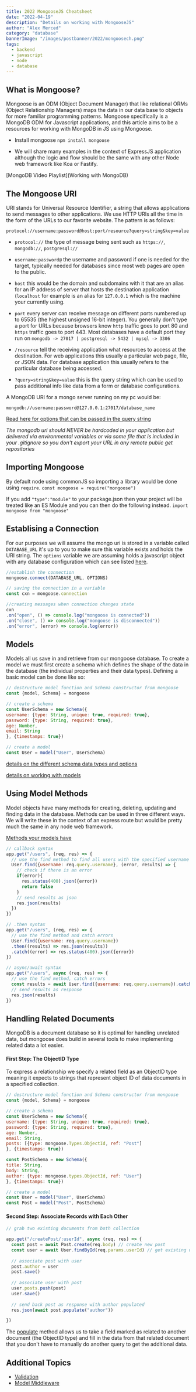 ```yaml
---
title: 2022 MongooseJS Cheatsheet
date: "2022-04-19"
description: "Details on working with MongooseJS"
author: "Alex Merced"
category: "database"
bannerImage: "/images/postbanner/2022/mongoosech.png"
tags:
  - backend
  - javascript
  - node
  - database
---
```


## What is Mongoose?

Mongoose is an ODM (Object Document Manager) that like relational ORMs (Object Relationship Managers) maps the data in our data base to objects for more familiar programming patterns. Mongoose specifically is a MongoDB ODM for Javascript applications, and this article aims to be a resources for working with MongoDB in JS using Mongoose.

- Install mongoose `npm install mongoose`

* We will share many examples in the context of ExpressJS application although the logic and flow should be the same with any other Node web framework like Koa or Fastify.

[MongoDB Video Playlist](Working with MongoDB)

## The Mongoose URI

URI stands for Universal Resource Identifier, a string that allows applications to send messages to other applications. We use HTTP URIs all the time in the form of the URLs to our favorite website. The pattern is as follows:

`protocol://username:password@host:port/resource?query=string&key=value`

- `protocol://` the type of message being sent such as `https://`, `mongodb://`, `postgresql://`

- `username:password@` the username and password if one is needed for the target, typically needed for databases since most web pages are open to the public.

- `host` this would be the domain and subdomains with it that are an alias for an IP address of server that hosts the destination application (`localhost` for example is an alias for `127.0.0.1` which is the machine your currently using.

- `port` every server can receive message on different ports numbered up to 65535 (the highest unsigned 16-bit integer). You generally don't type a port for URLs because browsers know `http` traffic goes to port 80 and `https` traffic goes to port 443. Most databases have a default port they run on `mongodb -> 27017 | postgresql -> 5432 | mysql -> 3306`

- `/resource` tell the receiving application what resources to access at the destination. For web applications this usually a particular web page, file, or JSON data. For database application this usually refers to the particular database being accessed.

- `?query=string&key=value` this is the query string which can be used to pass additional info like data from a form or database configurations.

A MongoDB URI for a mongo server running on my pc would be:

`mongodb://username:password@127.0.0.1:27017/database_name`

[Read here for options that can be passed in the query string](https://www.mongodb.com/docs/manual/reference/connection-string/#connection-string-options)

*The mongodb uri should NEVER be hardcoded in your application but delivered via environmental variables or via some file that is included in your .gitignore so you don't export your URL in any remote public get repositories*

## Importing Mongoose

By default node using commonJS so importing a library would be done using `require`.
`const mongoose = require("mongoose")`

If you add `"type":"module"` to your package.json then your project will be treated like an ES Module and you can then do the following instead.
`import mongoose from "mongoose"`

## Establising a Connection
For our purposes we will assume the mongo uri is stored in a variable called `DATABASE_URL` it's up to you to make sure this variable exists and holds the URI string. The `options` variable we are assuming holds a javascript object with any database configuration which can see listed [here](https://mongoosejs.com/docs/connections.html#options).

```js
//establish the connection
mongoose.connect(DATABASE_URL, OPTIONS)

// saving the connection in a variable
const cxn = mongoose.connection

//creating messages when connection changes state
cxn
.on("open", () => console.log("mongoose is connected"))
.on("close", () => console.log("mongoose is disconnected"))
.on("error", (error) => console.log(error))
```
## Models

Models all us save in and retrieve from our mongoose database. To create a model we must first create a schema which defines the shape of the data in the database (the individual properties and their data types). Defining a basic model can be done like so:

```js
// destructure model function and Schema constructor from mongoose
const {model, Schema} = mongoose

// create a schema
const UserSchema = new Schema({
username: {type: String, unique: true, required: true},
password: {type: String, required: true},
age: Number,
email: String
}, {timestamps: true})

// create a model
const User = model("User", UserSchema)
```

[details on the different schema data types and options](https://mongoosejs.com/docs/guide.html)

[details on working with models](https://mongoosejs.com/docs/models.html)

## Using Model Methods

Model objects have many methods for creating, deleting, updating and finding data in the database. Methods can be used in three different ways. We will write these in the context of an express route but would be pretty much the same in any node web framework.

[Methods your models have](https://mongoosejs.com/docs/queries.html)

```js
// callback syntax
app.get("/users", (req, res) => {
  // use the find method to find all users with the specified username
  User.find({username: req.query.username}, (error, results) => {
    // check if there is an error
    if(error){
      res.status(400).json({error})
      return false
    }
    // send results as json
    res.json(results)
  })
})

// .then syntax
app.get("/users", (req, res) => {
  // use the find method and catch errors
  User.find({username: req.query.username})
  .then((results) => res.json(results))
  .catch((error) => res.status(400).json({error})
})

// async/await syntax
app.get("/users", async (req, res) => {
  // use the find method, catch errors
  const results = await User.find({username: req.query.username}).catch((error) => res.status(400).json({error})
  // send results as response
  res.json(results)
})
```

## Handling Related Documents
MongoDB is a document database so it is optimal for handling unrelated data, but mongoose does build in several tools to make implementing related data a lot easier.

#### First Step: The ObjectID Type
To express a relationship we specify a related field as an ObjectID type meaning it expects to strings that represent object ID of data documents in a specified collection.

```js
// destructure model function and Schema constructor from mongoose
const {model, Schema} = mongoose

// create a schema
const UserSchema = new Schema({
username: {type: String, unique: true, required: true},
password: {type: String, required: true},
age: Number,
email: String,
posts: [{type: mongoose.Types.ObjectId, ref: "Post"]
}, {timestamps: true})

const PostSchema = new Schema({
title: String,
body: String,
author: {type: mongoose.types.ObjectId, ref: "User"}
}, {timestamps: true})

// create a model
const User = model("User", UserSchema)
const Post = model("Post", PostSchema)
```

#### Second Step: Associate Records with Each Other


```js
// grab two existing documents from both collection

app.get("/createPost/:userId", async (req, res) => {
  const post = await Post.create(req.body) // create new post
  const user = await User.findById(req.params.userId) // get existing user
  
  // associate post with user
  post.author = user
  post.save()
  
  // associate user with post
  user.posts.push(post)
  user.save()
  
  // send back post as response with author populated
  res.json(await post.populate("author"))

})
```

The [populate](https://mongoosejs.com/docs/populate.html) method allows us to take a field marked as related to another document (the ObjectID type) and fill in the data from that related document that you don't have to manually do another query to get the additional data.

## Additional Topics

- [Validation](https://mongoosejs.com/docs/validation.html)
- [Model Middleware](https://mongoosejs.com/docs/middleware.html)